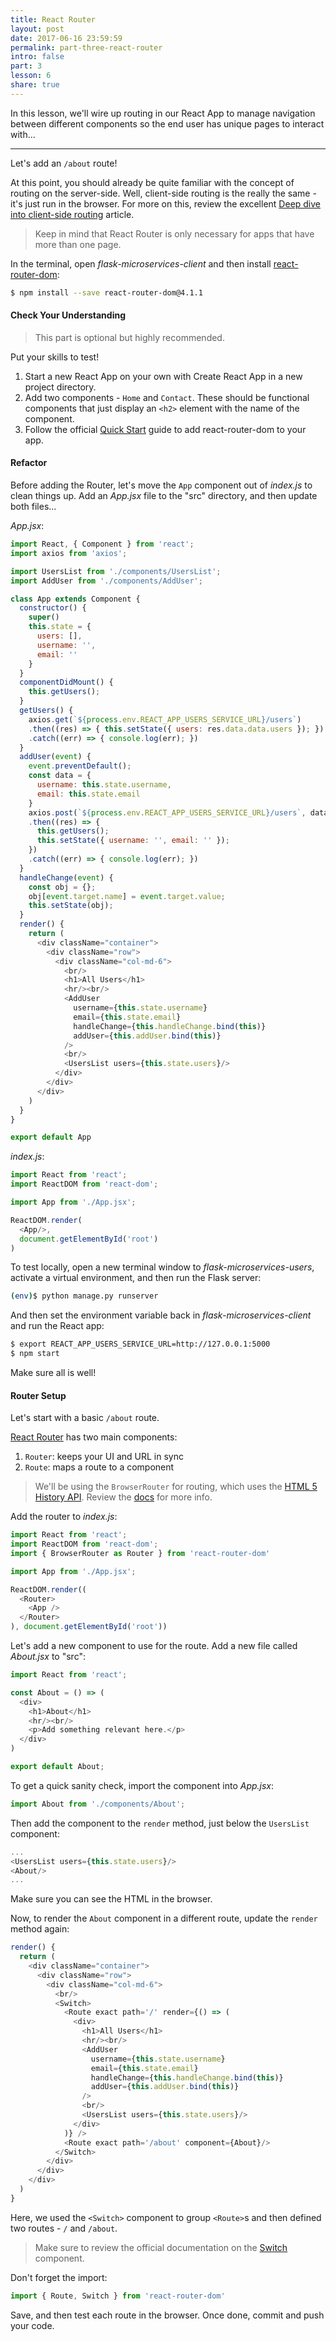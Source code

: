 ```yaml
---
title: React Router
layout: post
date: 2017-06-16 23:59:59
permalink: part-three-react-router
intro: false
part: 3
lesson: 6
share: true
---
```


In this lesson, we'll wire up routing in our React App to manage navigation between different components so the end user has unique pages to interact with...

---

Let's add an `/about` route!

At this point, you should already be quite familiar with the concept of routing on the server-side. Well, client-side routing is the really the same - it's just run in the browser. For more on this, review the excellent [Deep dive into client-side routing](http://krasimirtsonev.com/blog/article/deep-dive-into-client-side-routing-navigo-pushstate-hash) article.

> Keep in mind that React Router is only necessary for apps that have more than one page.



In the terminal, open *flask-microservices-client* and then install [react-router-dom](https://github.com/ReactTraining/react-router/tree/master/packages/react-router-dom):

```sh
$ npm install --save react-router-dom@4.1.1
```

#### Check Your Understanding

> This part is optional but highly recommended.

Put your skills to test!

1. Start a new React App on your own with Create React App in a new project directory.
1. Add two components - `Home` and `Contact`. These should be functional components that just display an `<h2>` element with the name of the component.
1. Follow the official [Quick Start](https://reacttraining.com/react-router/web/guides/quick-start) guide to add react-router-dom to your app.

#### Refactor

Before adding the Router, let's move the `App` component out of *index.js* to clean things up. Add an *App.jsx* file to the "src" directory, and then update both files...

*App.jsx*:

```javascript
import React, { Component } from 'react';
import axios from 'axios';

import UsersList from './components/UsersList';
import AddUser from './components/AddUser';

class App extends Component {
  constructor() {
    super()
    this.state = {
      users: [],
      username: '',
      email: ''
    }
  }
  componentDidMount() {
    this.getUsers();
  }
  getUsers() {
    axios.get(`${process.env.REACT_APP_USERS_SERVICE_URL}/users`)
    .then((res) => { this.setState({ users: res.data.data.users }); })
    .catch((err) => { console.log(err); })
  }
  addUser(event) {
    event.preventDefault();
    const data = {
      username: this.state.username,
      email: this.state.email
    }
    axios.post(`${process.env.REACT_APP_USERS_SERVICE_URL}/users`, data)
    .then((res) => {
      this.getUsers();
      this.setState({ username: '', email: '' });
    })
    .catch((err) => { console.log(err); })
  }
  handleChange(event) {
    const obj = {};
    obj[event.target.name] = event.target.value;
    this.setState(obj);
  }
  render() {
    return (
      <div className="container">
        <div className="row">
          <div className="col-md-6">
            <br/>
            <h1>All Users</h1>
            <hr/><br/>
            <AddUser
              username={this.state.username}
              email={this.state.email}
              handleChange={this.handleChange.bind(this)}
              addUser={this.addUser.bind(this)}
            />
            <br/>
            <UsersList users={this.state.users}/>
          </div>
        </div>
      </div>
    )
  }
}

export default App
```

*index.js*:

```javascript
import React from 'react';
import ReactDOM from 'react-dom';

import App from './App.jsx';

ReactDOM.render(
  <App/>,
  document.getElementById('root')
)
```

To test locally, open a new terminal window to *flask-microservices-users*, activate a virtual environment, and then run the Flask server:

```sh
(env)$ python manage.py runserver
```

And then set the environment variable back in *flask-microservices-client* and run the React app:

```sh
$ export REACT_APP_USERS_SERVICE_URL=http://127.0.0.1:5000
$ npm start
```

Make sure all is well!

#### Router Setup

Let's start with a basic `/about` route.

[React Router](https://github.com/ReactTraining/react-router) has two main components:

1. `Router`: keeps your UI and URL in sync
1. `Route`: maps a route to a component

> We'll be using the `BrowserRouter` for routing, which uses the [HTML 5 History API](https://developer.mozilla.org/en-US/docs/Web/API/History_API). Review the [docs](https://reacttraining.com/react-router/web/api/BrowserRouter) for more info.

Add the router to *index.js*:

```javascript
import React from 'react';
import ReactDOM from 'react-dom';
import { BrowserRouter as Router } from 'react-router-dom'

import App from './App.jsx';

ReactDOM.render((
  <Router>
    <App />
  </Router>
), document.getElementById('root'))
```

Let's add a new component to use for the route. Add a new file called *About.jsx* to "src":

```javascript
import React from 'react';

const About = () => (
  <div>
    <h1>About</h1>
    <hr/><br/>
    <p>Add something relevant here.</p>
  </div>
)

export default About;
```

To get a quick sanity check, import the component into *App.jsx*:

```javascript
import About from './components/About';
```

Then add the component to the `render` method, just below the `UsersList` component:

```javascript
...
<UsersList users={this.state.users}/>
<About/>
...
```

Make sure you can see the HTML in the browser.

Now, to render the `About` component in a different route, update the `render` method again:

```javascript
render() {
  return (
    <div className="container">
      <div className="row">
        <div className="col-md-6">
          <br/>
          <Switch>
            <Route exact path='/' render={() => (
              <div>
                <h1>All Users</h1>
                <hr/><br/>
                <AddUser
                  username={this.state.username}
                  email={this.state.email}
                  handleChange={this.handleChange.bind(this)}
                  addUser={this.addUser.bind(this)}
                />
                <br/>
                <UsersList users={this.state.users}/>
              </div>
            )} />
            <Route exact path='/about' component={About}/>
          </Switch>
        </div>
      </div>
    </div>
  )
}
```

Here, we used the `<Switch>` component to group `<Route>`s and then defined two routes - `/` and `/about`.

> Make sure to review the official documentation on the [Switch](https://reacttraining.com/react-router/web/api/Switch) component.


Don't forget the import:

```javascript
import { Route, Switch } from 'react-router-dom'
```

Save, and then test each route in the browser. Once done, commit and push your code.

